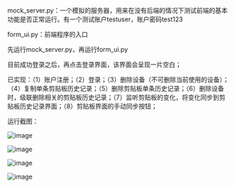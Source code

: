 mock_server.py：一个模拟的服务器，用来在没有后端的情况下测试前端的基本功能是否正常运行。有一个测试账户testuser，账户密码test123

form_ui.py：前端程序的入口

先运行mock_server.py，再运行form_ui.py

目前成功登录之后，再点击登录界面，该界面会呈现一片空白；

已实现：（1）账户注册；（2）登录；（3）删除设备（不可删除当前使用的设备）；（4）复制单条剪贴板历史记录；（5）删除剪贴板单条历史记录；（6）删除设备时，级联删除相关的剪贴板历史记录；（7）监听剪贴板的变化，将变化同步到剪贴板历史记录界面；（8）剪贴板界面的手动同步按钮；

运行截图：

![image](https://github.com/user-attachments/assets/88663616-8b40-4da3-a429-a436daf3caaf)

![image](https://github.com/user-attachments/assets/721e8352-7f16-4ca4-896b-25d9f8a77021)

![image](https://github.com/user-attachments/assets/5384be89-0e3c-4b3c-96fe-8629d6caf0c1)

![image](https://github.com/user-attachments/assets/0d99b873-4f02-4db1-9fe7-627cf1957596)


